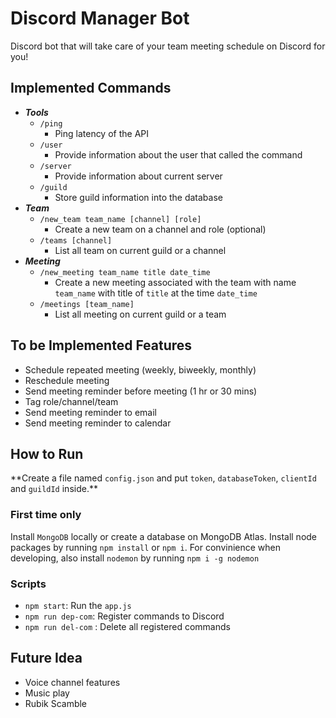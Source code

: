 # Discord Manager Bot

Discord bot that will take care of your team meeting schedule on Discord for you!

## Implemented Commands

- **_Tools_**
  - `/ping`
    - Ping latency of the API
  - `/user`
    - Provide information about the user that called the command
  - `/server`
    - Provide information about current server
  - `/guild`
    - Store guild information into the database
- **_Team_**
  - `/new_team team_name [channel] [role]`
    - Create a new team on a channel and role (optional)
  - `/teams [channel]`
    - List all team on current guild or a channel
- **_Meeting_**
  - `/new_meeting team_name title date_time`
    - Create a new meeting associated with the team with name `team_name` with title of `title` at the time `date_time`
  - `/meetings [team_name]`
    - List all meeting on current guild or a team

## To be Implemented Features

- Schedule repeated meeting (weekly, biweekly, monthly)
- Reschedule meeting
- Send meeting reminder before meeting (1 hr or 30 mins)
- Tag role/channel/team
- Send meeting reminder to email
- Send meeting reminder to calendar

## How to Run

\*\*Create a file named `config.json` and put `token`, `databaseToken`, `clientId` and `guildId` inside.\*\*

### First time only

Install `MongoDB` locally or create a database on MongoDB Atlas.
Install node packages by running `npm install` or `npm i`.
For convinience when developing, also install `nodemon` by running `npm i -g nodemon`

### Scripts

- `npm start`: Run the `app.js`
- `npm run dep-com`: Register commands to Discord
- `npm run del-com` : Delete all registered commands

## Future Idea

- Voice channel features
- Music play
- Rubik Scamble
